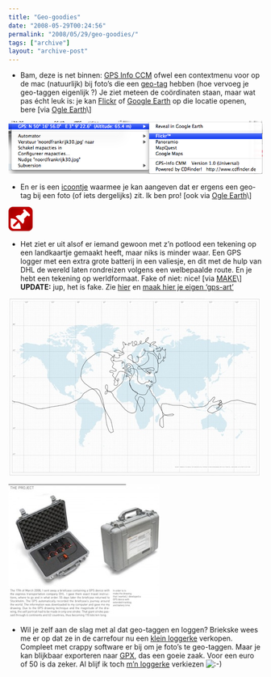 ```yaml
---
title: "Geo-goodies"
date: "2008-05-29T00:24:56"
permalink: "2008/05/29/geo-goodies/"
tags: ["archive"]
layout: "archive-post"
---
```

* Bam, deze is net binnen: [GPS Info CCM](http://http//www.cdfinder.de/en/en/en/gpsinfo.html "http://www.cdfinder.de/en/en/en/gpsinfo.html") ofwel een contextmenu voor op de mac (natuurlijk) bij foto’s die een [geo-tag](http://en.wikipedia.org/wiki/Geotagging "http://en.wikipedia.org/wiki/Geotagging") hebben (hoe vervoeg je geo-taggen eigenlijk ?) Je ziet meteen de coördinaten staan, maar wat pas écht leuk is: je kan [Flickr](http://www.flickr.com/ "www.flickr.com") of [Google Earth](http://earth.google.com/intl/nl/ "http://earth.google.com/intl/nl/") op die locatie openen, bere \[via [Ogle Earth](http://www.ogleearth.com/2008/05/gps_info_cmm_co.html "http://www.ogleearth.com/2008/05/gps_info_cmm_co.html")\]

[![](/images/blog/2008/05/ccm-geo.png "ccm-geo")](/images/blog/2008/05/ccm-geo.png)

* En er is een [icoontje](http://www.geotagicons.com/ "http://www.geotagicons.com/") waarmee je kan aangeven dat er ergens een geo-tag bij een foto (of iets dergelijks) zit. Ik ben pro! \[ook via [Ogle Earth](http://feeds.ogleearth.com/~r/ogleearth/~3/245162652/links_saves_sav.html "http://feeds.ogleearth.com/~r/ogleearth/~3/245162652/links_saves_sav.html")\]

[![](/images/blog/2008/05/geotag_48.png "geotag_48")](http://www.geotagicons.com/ "http://www.geotagicons.com/")

* Het ziet er uit alsof er iemand gewoon met z’n potlood een tekening op een landkaartje gemaakt heeft, maar niks is minder waar. Een GPS logger met een extra grote batterij in een valiesje, en dit met de hulp van DHL de wereld laten rondreizen volgens een welbepaalde route. En je hebt een tekening op werldformaat. Fake of niet: nice! \[via [MAKE](http://blog.makezine.com/archive/2008/05/is_this_the_biggest_drawi.html?CMP=OTC-0D6B48984890 "http://blog.makezine.com/archive/2008/05/is_this_the_biggest_drawi.html?CMP=OTC-0D6B48984890")\]  
    **UPDATE:** jup, het is fake. Zie [hier](http://feeds.gawker.com/~r/gizmodo/full/~3/301559207/gps-art-this-time-its-the-real-deal "http://feeds.gawker.com/~r/gizmodo/full/~3/301559207/gps-art-this-time-its-the-real-deal") en [maak hier je eigen ‘gps-art’](http://gadgets.boingboing.net/2008/06/02/how-to-make-your-own.html "http://gadgets.boingboing.net/2008/06/02/how-to-make-your-own.html")

[](/images/blog/2008/05/portrait_small.jpg)[](http://biggestdrawingintheworld.com/drawing.aspx)

![](/images/blog/2008/05/portrait_small.jpg "portrait_small")

![](/images/blog/2008/05/theprojeckt-300x262.jpg "theprojeckt")

* Wil je zelf aan de slag met al dat geo-taggen en loggen? Briekske wees me er op dat ze in de carrefour nu een [klein loggerke](http://global.mobileaction.com/product/product_i-gotU_USB.jsp "http://global.mobileaction.com/product/product_i-gotU_USB.jsp") verkopen. Compleet met crappy software er bij om je foto’s te geo-taggen. Maar je kan blijkbaar exporteren naar [GPX](http://en.wikipedia.org/wiki/GPX_%28data_transfer%29 "http://en.wikipedia.org/wiki/GPX_%28data_transfer%29"), das een goeie zaak. Voor een euro of 50 is da zeker. Al blijf ik toch [m’n loggerke](http://www.sparkfun.com/commerce/product_info.php?products_id=8237 "http://www.sparkfun.com/commerce/product_info.php?products_id=8237") verkiezen ![:-)](http://www.donebysimon.be/blog/wp-includes/images/smilies/icon_smile.gif)
